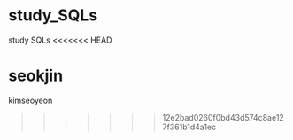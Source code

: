 # study_SQLs
study SQLs 
<<<<<<< HEAD

seokjin
=======
kimseoyeon
>>>>>>> 12e2bad0260f0bd43d574c8ae127f361b1d4a1ec
